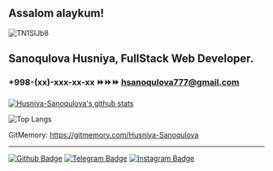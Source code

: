 ## Assalom alaykum!

![TN1SlJb8](https://user-images.githubusercontent.com/89189550/130553227-17424e34-a997-4f21-996a-2d31b04f406b.gif)

## Sanoqulova Husniya, FullStack Web Developer. 
### +998-(xx)-xxx-xx-xx ⏩⏩⏩ hsanoqulova777@gmail.com


[![Husniya-Sanoqulova's github stats](https://github-readme-stats.vercel.app/api?username=Husniya-Sanoqulova&show_icons=true&title_color=ff0000&icon_color=0000ff&text_color=000000&bg_color=ffffff)](https://github.com/Husniya-Sanoqulova/)

![Top Langs](https://github-readme-stats.vercel.app/api/top-langs/?username=Husniya-Sanoqulova)

GitMemory: https://gitmemory.com/Husniya-Sanoqulova

---------------------------------

[![Github Badge](https://img.shields.io/badge/-Github-ffffff?style=flat-square&logo=Github&logoColor=000000&link=https://github.com/Husniya-Sanoqulova)](https://github.com/Husniya-Sanoqulova)
[![Telegram Badge](https://img.shields.io/badge/-Telegram-blue?style=flat-square&logo=Telegram&logoColor=white&link=https://t.me/Dasturchi_Angelina)](https://t.me/Dasturchi_Angelina)
[![Instagram Badge](https://img.shields.io/badge/-Instagram-C13584?style=flat-square&labelColor=C13584&logo=instagram&logoColor=white&link=https://www.instagram.com/angelina_115_20_05/)](https://www.instagram.com/angelina_115_20_05/)

